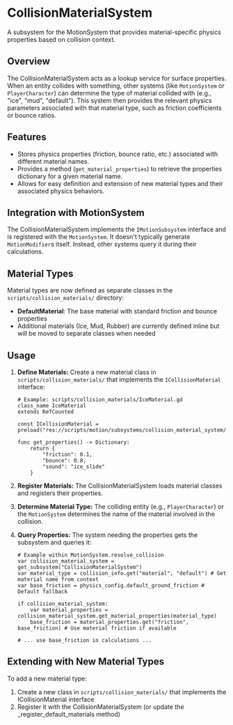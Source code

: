 # CollisionMaterialSystem

A subsystem for the MotionSystem that provides material-specific physics properties based on collision context.

## Overview

The CollisionMaterialSystem acts as a lookup service for surface properties. When an entity collides with something, other systems (like `MotionSystem` or `PlayerCharacter`) can determine the type of material collided with (e.g., "ice", "mud", "default"). This system then provides the relevant physics parameters associated with that material type, such as friction coefficients or bounce ratios.

## Features

- Stores physics properties (friction, bounce ratio, etc.) associated with different material names.
- Provides a method (`get_material_properties`) to retrieve the properties dictionary for a given material name.
- Allows for easy definition and extension of new material types and their associated physics behaviors.

## Integration with MotionSystem

The CollisionMaterialSystem implements the `IMotionSubsystem` interface and is registered with the `MotionSystem`. It doesn't typically generate `MotionModifier`s itself. Instead, other systems query it during their calculations.

## Material Types

Material types are now defined as separate classes in the `scripts/collision_materials/` directory:

- **DefaultMaterial**: The base material with standard friction and bounce properties
- Additional materials (Ice, Mud, Rubber) are currently defined inline but will be moved to separate classes when needed

## Usage

1.  **Define Materials:** Create a new material class in `scripts/collision_materials/` that implements the `ICollisionMaterial` interface:
    ```gdscript
    # Example: scripts/collision_materials/IceMaterial.gd
    class_name IceMaterial
    extends RefCounted
    
    const ICollisionMaterial = preload("res://scripts/motion/subsystems/collision_material_system/interfaces/ICollisionMaterial.gd")
    
    func get_properties() -> Dictionary:
        return {
            "friction": 0.1,
            "bounce": 0.8,
            "sound": "ice_slide"
        }
    ```

2.  **Register Materials:** The CollisionMaterialSystem loads material classes and registers their properties.

3.  **Determine Material Type:** The colliding entity (e.g., `PlayerCharacter`) or the `MotionSystem` determines the name of the material involved in the collision.

4.  **Query Properties:** The system needing the properties gets the subsystem and queries it:
    ```gdscript
    # Example within MotionSystem.resolve_collision
    var collision_material_system = get_subsystem("CollisionMaterialSystem")
    var material_type = collision_info.get("material", "default") # Get material name from context
    var base_friction = physics_config.default_ground_friction # Default fallback

    if collision_material_system:
        var material_properties = collision_material_system.get_material_properties(material_type)
        base_friction = material_properties.get("friction", base_friction) # Use material friction if available
    
    # ... use base_friction in calculations ...
    ```

## Extending with New Material Types

To add a new material type:

1. Create a new class in `scripts/collision_materials/` that implements the ICollisionMaterial interface
2. Register it with the CollisionMaterialSystem (or update the _register_default_materials method)
